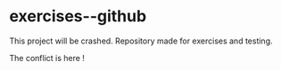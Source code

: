# exercises--github


This project will be crashed.
Repository made for exercises and testing.

The conflict is here !

